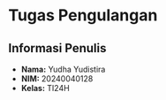 # Tugas Pengulangan

## Informasi Penulis
- **Nama:** Yudha Yudistira
- **NIM:** 20240040128
- **Kelas:** TI24H

